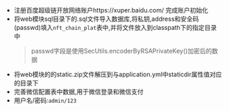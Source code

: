 - 注册百度超级链开放网络账户https://xuper.baidu.com/  完成账户初始化
- 将web模块sql目录下的.sql文件导入数据库,将私钥,address和安全码(passwd)填入`nft_chain_plat`表中,并将文件放入到classpath下的指定目录中
  > passwd字段是使用SecUtils.encoderByRSAPrivateKey()加密后的数据
- 将web模块的的static.zip文件解压到与application.yml中staticdir属性值对应的目录下
- 完善微信配置表中数据,用于微信登录和微信支付
- 用户名/密码:`admin/123`